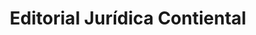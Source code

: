 ---
title: "Editorial Jurídica Contiental"
url: /san-jose/editorial-juridica-contiental/
shop: libros
---
